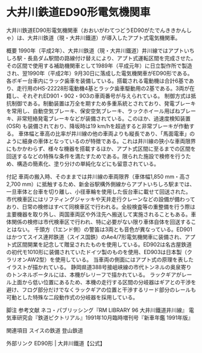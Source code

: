 # 大井川鉄道ED90形電気機関車

大井川鉄道ED90形電気機関車（おおいがわてつどうED90がたでんききかんしゃ）は、大井川鉄道（現・大井川鐵道）が導入したアプト式電気機関車。

概要
1990年（平成2年）、大井川鉄道（現・大井川鐵道）井川線ではアプトいちしろ駅 - 長島ダム駅間の路線付け替えにより、アプト式運転区間を完成させた。その区間で使用する補助機関車として1989年（平成元年）に日立製作所で製造され、翌1990年（平成2年）9月30日に落成した電気機関車がED90形である。
各ボギー台車内にラック歯車を装備している。搭載される電動機は合計6基であり、走行用のHS-22228形電動機4基とラック歯車駆動用の2基である。3両が在籍し、それぞれED901・902・903の車両番号が与えられている。
制御方式は抵抗制御である。制動装置は万全を期すため多重系統とされており、発電ブレーキを常用し、自動空気ブレーキ、保安空気ブレーキ、ラックホイール用ばねブレーキ、非常短絡発電ブレーキなどが装備されている。このほか、過速度検知装置 (OSR) も装備されており、降坂時は19 km/hを超過すると非常ブレーキが作動する。
車体幅と車高の比率が井川線の他の車両よりも縦長であり、「馬面電車」のように細身の車体となっているのが特徴である。これは井川線の狭小な車両限界にもかかわらず、様々な機器を搭載するほか、アプト式区間に至るまでの区間を回送するなどの特殊な条件を満たすためである。限られた施設で検修を行うため、構造の簡素化、塗り分けの単純化などにも留意されている。

付記
車両の搬入時、そのままでは井川線の車両限界（車体幅1,850 mm・高さ2,700 mm）に抵触するため、新金谷駅構外側線からアプトいちしろ駅までは、一旦車体と台車を切り離し、小径車輪を使用した仮台車に載せて回送された。
市代検車区にはリフティングジャッキや天井走行クレーンなどの設備が備わっており、日常の検修はすべて同検車区で行われる。全般検査等の重整備を行う際は主要機器を取り外し、両国車両区や外注先へ搬送して実施されることもある。車体関係の検修は市代検車区で行われ、特に必要がない限り車体自体を回送することはない。
千頭方（1エンド側）の警笛は3両とも音色が異なっている。ED901はかつてスイス連邦鉄道（スイス国鉄）のAe4/7形電気機関車に装備され、アプト式区間開業を記念して贈呈されたものを使用している。ED902は名古屋鉄道の初代モ1010形に装備されていたドイツ製のものを使用、ED903は日本製（クラリオンAW2型）を使用している。
当車両の側面にはアプト式の原理を表したイラストが描かれている。
静岡県道388号接岨峡線の市代トンネルの奥泉寄りのトンネルポータルには、本機がレリーフで描かれている。
ラックギアがレール上面から低い位置にあるため、本機の走行する区間の分岐器はギアとの干渉を避け、フログ部分だけでなくラックギアの位置と干渉するリード部分のレールも可動とした特殊な二段動作式の分岐器を採用している。

脚注
参考文献
ネコ・パブリッシング『RM LIBRARY 96 大井川鐵道井川線』
電気車研究会『鉄道ピクトリアル』1991年10月臨時増刊号『新車年鑑 1991年版』

関連項目
スイスの鉄道
登山鉄道

外部リンク
ED90形 | 大井川鐵道【公式】